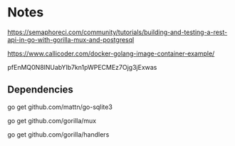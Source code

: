 
# Notes

https://semaphoreci.com/community/tutorials/building-and-testing-a-rest-api-in-go-with-gorilla-mux-and-postgresql

https://www.callicoder.com/docker-golang-image-container-example/


pfEnMQ0N8lNUabYIb7kn1pWPECMEz7Ojg3jExwas

## Dependencies

go get github.com/mattn/go-sqlite3

go get github.com/gorilla/mux

go get github.com/gorilla/handlers